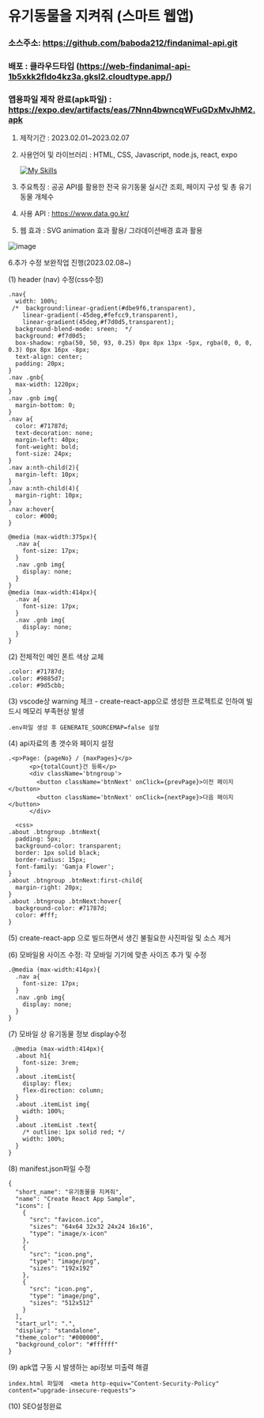 # 유기동물을 지켜줘 (스마트 웹앱)
### 소스주소: https://github.com/baboda212/findanimal-api.git
### 배포 : 클라우드타입 (https://web-findanimal-api-1b5xkk2fldo4kz3a.gksl2.cloudtype.app/)
### 앱용파일 제작 완료(apk파일) : https://expo.dev/artifacts/eas/7Nnn4bwncqWFuGDxMvJhM2.apk

1. 제작기간 : 2023.02.01~2023.02.07
2. 사용언어 및 라이브러리 :  HTML, CSS, Javascript, node.js, react, expo

   [![My Skills](https://skillicons.dev/icons?i=html,css,js,nodejs,react,figma&theme=light)](https://skillicons.dev)

3. 주요특징 : 공공 API를 활용한 전국 유기동물 실시간 조회, 페이지 구성 및 총 유기동물 개체수 
4. 사용 API : https://www.data.go.kr/
5. 웹 효과 : SVG animation 효과 활용/ 그라데이션배경 효과 활용

![image](https://user-images.githubusercontent.com/113665619/217969065-c225c47e-9fe6-469b-a88d-3326fa4192af.png)

6.추가 수정 보완작업 진행(2023.02.08~)

(1) header (nav) 수정(css수정)

    .nav{
      width: 100%;
     /*  background:linear-gradient(#dbe9f6,transparent), 
        linear-gradient(-45deg,#fefcc9,transparent), 
        linear-gradient(45deg,#f7d0d5,transparent); 
      background-blend-mode: sreen;  */
      background: #f7d0d5;
      box-shadow: rgba(50, 50, 93, 0.25) 0px 8px 13px -5px, rgba(0, 0, 0, 0.3) 0px 8px 16px -8px;
      text-align: center;
      padding: 20px;
    }
    .nav .gnb{
      max-width: 1220px;
    }
    .nav .gnb img{
      margin-bottom: 0;
    }
    .nav a{
      color: #71787d;
      text-decoration: none;
      margin-left: 40px;
      font-weight: bold;
      font-size: 24px;
    }
    .nav a:nth-child(2){
      margin-left: 10px;
    }
    .nav a:nth-child(4){
      margin-right: 10px;
    }
    .nav a:hover{
      color: #000;
    }

    @media (max-width:375px){
      .nav a{
        font-size: 17px;
      } 
      .nav .gnb img{
        display: none;
      }
    }
    @media (max-width:414px){
      .nav a{
        font-size: 17px;
      } 
      .nav .gnb img{
        display: none;
      }
    }

(2) 전체적인 메인 폰트 색상 교체

    .color: #71787d;
    .color: #9885d7;
    .color: #9d5cbb;

(3) vscode상 warning 체크 - create-react-app으로 생성한 프로젝트로 인하여 빌드시 메모리 부족현상 발생

    .env파일 생성 후 GENERATE_SOURCEMAP=false 설정
    
(4) api자료의 총 갯수와 페이지 설정

    .<p>Page: {pageNo} / {maxPages}</p>
          <p>{totalCount}건 등록</p>
          <div className='btngroup'>
            <button className='btnNext' onClick={prevPage}>이전 페이지</button>
            <button className='btnNext' onClick={nextPage}>다음 페이지</button>
          </div>
          
      <css> 
    .about .btngroup .btnNext{
      padding: 5px;
      background-color: transparent;
      border: 1px solid black;
      border-radius: 15px;
      font-family: 'Gamja Flower';
    }
    .about .btngroup .btnNext:first-child{
      margin-right: 20px;
    }
    .about .btngroup .btnNext:hover{
      background-color: #71787d;
      color: #fff;
    }

(5) create-react-app 으로 빌드하면서 생긴 불필요한 사진파일 및 소스 제거

(6) 모바일용 사이즈 수정: 각 모바일 기기에 맞춘 사이즈 추가 및 수정

    .@media (max-width:414px){
      .nav a{
        font-size: 17px;
      } 
      .nav .gnb img{
        display: none;
      }
    }
   

(7) 모바일 상 유기동물 정보 display수정

     .@media (max-width:414px){
      .about h1{
        font-size: 3rem;
      } 
      .about .itemList{
        display: flex;
        flex-direction: column;
      }
      .about .itemList img{
        width: 100%;
      }
      .about .itemList .text{
        /* outline: 1px solid red; */
        width: 100%;
      }
    }

(8) manifest.json파일 수정

    {
      "short_name": "유기동물을 지켜줘",
      "name": "Create React App Sample",
      "icons": [
        {
          "src": "favicon.ico",
          "sizes": "64x64 32x32 24x24 16x16",
          "type": "image/x-icon"
        },
        {
          "src": "icon.png",
          "type": "image/png",
          "sizes": "192x192"
        },
        {
          "src": "icon.png",
          "type": "image/png",
          "sizes": "512x512"
        }
      ],
      "start_url": ".",
      "display": "standalone",
      "theme_color": "#000000",
      "background_color": "#ffffff"
    }

(9) apk앱 구동 시 발생하는 api정보 미출력 해결

    index.html 파일에  <meta http-equiv="Content-Security-Policy" content="upgrade-insecure-requests"> 

(10) SEO설정완료
